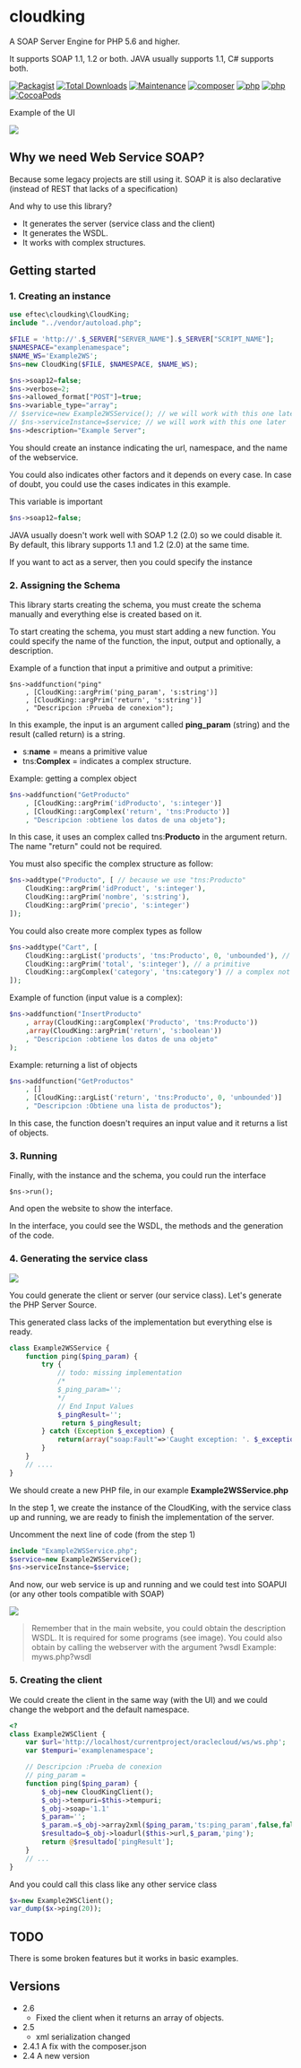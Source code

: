 # cloudking
A SOAP Server Engine for PHP 5.6 and higher.

It supports SOAP 1.1, 1.2 or both.  JAVA usually supports 1.1, C# supports both.


[![Packagist](https://img.shields.io/packagist/v/eftec/cloudking.svg)](https://packagist.org/packages/eftec/cloudking)
[![Total Downloads](https://poser.pugx.org/eftec/cloudking/downloads)](https://packagist.org/packages/eftec/cloudking)
[![Maintenance](https://img.shields.io/maintenance/yes/2020.svg)]()
[![composer](https://img.shields.io/badge/composer-%3E1.6-blue.svg)]()
[![php](https://img.shields.io/badge/php->5.6-green.svg)]()
[![php](https://img.shields.io/badge/php-7.x-green.svg)]()
[![CocoaPods](https://img.shields.io/badge/docs-70%25-yellow.svg)]()

Example of the UI

![](docs/screenshot1.jpg)

## Why we need Web Service SOAP?

Because some legacy projects are still using it.   SOAP it is also declarative (instead of REST that lacks of a specification)

And why to use this library?

* It generates the server (service class and the client)  
* It generates the WSDL.  
* It works with complex structures.  

## Getting started

### 1. Creating an instance

```php
use eftec\cloudking\CloudKing;
include "../vendor/autoload.php";

$FILE = 'http://'.$_SERVER["SERVER_NAME"].$_SERVER["SCRIPT_NAME"];
$NAMESPACE="examplenamespace";
$NAME_WS='Example2WS';
$ns=new CloudKing($FILE, $NAMESPACE, $NAME_WS);

$ns->soap12=false;
$ns->verbose=2;
$ns->allowed_format["POST"]=true;
$ns->variable_type="array";
// $service=new Example2WSService(); // we will work with this one later
// $ns->serviceInstance=$service; // we will work with this one later
$ns->description="Example Server";
```

You should create an instance indicating the url, namespace, and the name of the webservice.

You could also indicates other factors and it depends on every case. In case of doubt, you could use the cases indicates in this example.

This variable is important

```php
$ns->soap12=false;
```

JAVA usually doesn't work well with SOAP 1.2 (2.0) so we could disable it. By default, this library supports 1.1 and 1.2 (2.0) at the same time.



If you want to act as a server, then you could specify the instance

### 2. Assigning the Schema

This library starts creating the schema, you must create the schema manually and everything else is created based on it.

To start creating the schema, you must start adding a new function. You could specify the name of the function, the input, output and optionally, a description.

Example of a function that input a primitive and output a primitive:

```
$ns->addfunction("ping"
    , [CloudKing::argPrim('ping_param', 's:string')]
    , [CloudKing::argPrim('return', 's:string')]
    , "Descripcion :Prueba de conexion");
```

In this example, the input is an argument called **ping_param** (string) and the result (called return) is a string.

* s:**name** = means a primitive value
* tns:**Complex** = indicates a complex structure.

Example: getting a complex object

```php
$ns->addfunction("GetProducto"
    , [CloudKing::argPrim('idProducto', 's:integer')]
    , [CloudKing::argComplex('return', 'tns:Producto')]
    , "Descripcion :obtiene los datos de una objeto");
```

In this case, it uses an complex called tns:**Producto**   in the argument return. The name "return" could not be required.

You must also specific the complex structure as follow: 

```php
$ns->addtype("Producto", [ // because we use "tns:Producto"
    CloudKing::argPrim('idProduct', 's:integer'),
    CloudKing::argPrim('nombre', 's:string'),
    CloudKing::argPrim('precio', 's:integer')
]);
```

You could also create more complex types as follow

```php
$ns->addtype("Cart", [
    CloudKing::argList('products', 'tns:Producto', 0, 'unbounded'), // a list of products
    CloudKing::argPrim('total', 's:integer'), // a primitive
    CloudKing::argComplex('category', 'tns:category') // a complex not created for this example
]);
```

Example of function (input value is a complex):

```php
$ns->addfunction("InsertProducto"
    , array(CloudKing::argComplex('Producto', 'tns:Producto'))
    ,array(CloudKing::argPrim('return', 's:boolean'))
    , "Descripcion :obtiene los datos de una objeto"
);
```



Example: returning a list of objects

```php
$ns->addfunction("GetProductos"
    , []
    , [CloudKing::argList('return', 'tns:Producto', 0, 'unbounded')]
    , "Descripcion :Obtiene una lista de productos");
```

In this case, the function doesn't requires an input value and it returns a list of objects.

### 3. Running 

Finally, with the instance and the schema, you could run the interface

```
$ns->run();
```

And open the website to show the interface.

In the interface, you could see the WSDL, the methods and the generation of the code.

### 4. Generating the service class

![](docs/generation.jpg)

You could generate the client or server (our service class). Let's generate the PHP Server Source.

This generated class lacks of the implementation but everything else is ready.

```php
class Example2WSService {
	function ping($ping_param) {
		try {
			// todo: missing implementation 
			/*
			$_ping_param='';
			*/
			// End Input Values 
			$_pingResult='';
			 return $_pingResult; 
		} catch (Exception $_exception) {
			return(array("soap:Fault"=>'Caught exception: '. $_exception->getMessage()));
		}
	}
	// ....
}
```

We should create a new PHP file, in our example **Example2WSService.php**

In the step 1, we create the instance of the CloudKing, with the service class up and running, we are ready to finish the implementation of the server.

Uncomment the next line of code (from the step 1)

```php
include "Example2WSService.php";
$service=new Example2WSService();
$ns->serviceInstance=$service;
```

And now, our web service is up and running and we could test into SOAPUI (or any other tools compatible with SOAP)

![](docs/soap1.jpg)

> Remember that in the main website, you could obtain the description WSDL. It is required for some programs (see image). You could also obtain by calling the webserver with the argument ?wsdl Example: myws.php?wsdl

### 5. Creating the client

We could create the client in the same way (with the UI) and we could change the webport and the default namespace.

```php
<?
class Example2WSClient {
	var $url='http://localhost/currentproject/oraclecloud/ws/ws.php';
	var $tempuri='examplenamespace';

	// Descripcion :Prueba de conexion 
	// ping_param =  
	function ping($ping_param) {
		$_obj=new CloudKingClient();
		$_obj->tempuri=$this->tempuri;
		$_obj->soap='1.1'
		$_param='';
		$_param.=$_obj->array2xml($ping_param,'ts:ping_param',false,false);
		$resultado=$_obj->loadurl($this->url,$_param,'ping');
		return @$resultado['pingResult'];
	}
	// ...
}
```

And you could call this class like any other service class

```php
$x=new Example2WSClient();
var_dump($x->ping(20));
```

## TODO

There is some broken features but it works in basic examples.

## Versions
* 2.6 
    * Fixed the client when it returns an array of objects.
* 2.5   
    * xml serialization changed   
* 2.4.1 A fix with the composer.json  
* 2.4 A new version   
